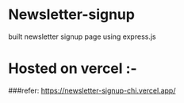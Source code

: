 # Newsletter-signup
built newsletter signup page using express.js
# Hosted on vercel :-
###refer: https://newsletter-signup-chi.vercel.app/
